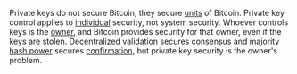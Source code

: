 Private keys do not secure Bitcoin, they secure [units](Glossary#unit) of Bitcoin. Private key control applies to [individual](Glossary#person) security, not system security. Whoever controls keys is the [owner](Glossary#owner), and Bitcoin provides security for that owner, even if the keys are stolen. Decentralized [validation](Glossary#validation) secures [consensus](Glossary#consensus) and [majority hash power](Glossary#majority-hash-power) secures [confirmation](Glossary#confirmation), but private key security is the owner's problem.
